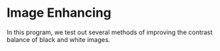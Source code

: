 # Image Enhancing

In this program, we test out several methods of improving the contrast balance of black and white images.
